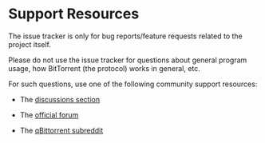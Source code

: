 # Support Resources

The issue tracker is only for bug reports/feature requests related to the project itself.

Please do not use the issue tracker for questions about general program usage,
how BitTorrent (the protocol) works in general, etc.

For such questions, use one of the following community support resources:

* The [discussions section][discussions-url]

* The [official forum][forum-url]

* The [qBittorrent subreddit][subreddit-url]

[discussions-url]: https://github.com/qbittorrent/qBittorrent/discussions
[forum-url]: http://forum.qbittorrent.org/
[subreddit-url]: https://www.reddit.com/r/qBittorrent/
